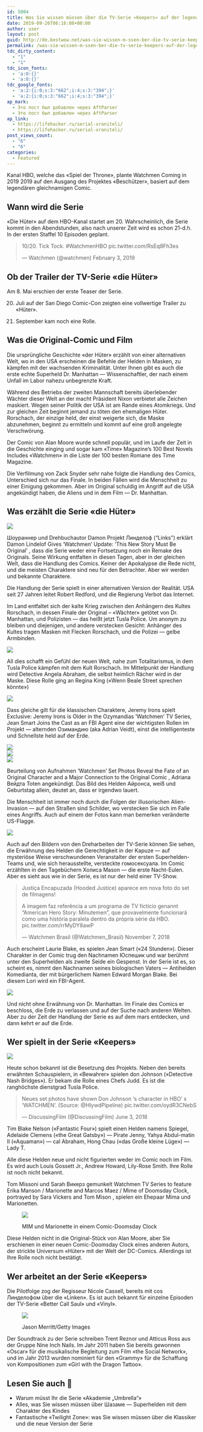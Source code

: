 ```yaml
---
id: 5004
title: Was Sie wissen müssen über die TV-Serie «Keepers» auf der legendären Comics von Alan Moore
date: 2019-09-26T06:16:08+00:00
author: user
layout: post
guid: http://de.bestwow.net/was-sie-wissen-m-ssen-ber-die-tv-serie-keepers-auf-der-legend-ren-comics-von-alan-moore/
permalink: /was-sie-wissen-m-ssen-ber-die-tv-serie-keepers-auf-der-legend-ren-comics-von-alan-moore/
tdc_dirty_content:
  - "1"
  - "1"
tdc_icon_fonts:
  - 'a:0:{}'
  - 'a:0:{}'
tdc_google_fonts:
  - 'a:2:{i:0;s:3:"662";i:4;s:3:"394";}'
  - 'a:2:{i:0;s:3:"662";i:4;s:3:"394";}'
ap_mark:
  - Это пост был добавлен через AftParser
  - Это пост был добавлен через AftParser
ap_link:
  - https://lifehacker.ru/serial-xraniteli/
  - https://lifehacker.ru/serial-xraniteli/
post_views_count:
  - "6"
  - "6"
categories:
  - Featured
---
```

Kanal HBO, welche das «Spiel der Throne», plante <span><span> Watchmen Coming in 2019 </span> </span> 2019 auf den Ausgang des Projektes «Beschützer», basiert auf dem legendären gleichnamigen Comic.

## Wann wird die Serie

«Die Hüter» auf dem HBO-Kanal startet am 20. Wahrscheinlich, die Serie kommt in den Abendstunden, also nach unserer Zeit wird es schon 21-d.h. In der ersten Staffel 10 Episoden geplant.

> <p lang="en" dir="ltr">
>   10/20. Tick Tock. #WatchmenHBO pic.twitter.com/RsEq8Fh3es
> </p>
> 
> — Watchmen (@watchmen) February 3, 2019

## Ob der Trailer der TV-Serie «die Hüter»

Am 8. Mai erschien der erste Teaser der Serie.</p> 

20. Juli auf der San Diego Comic-Con zeigten eine vollwertige Trailer zu «Hüter».</p> 

13. September kam noch eine Rolle.</p> 

## Was die Original-Comic und Film

Die ursprüngliche Geschichte «der Hüter» erzählt von einer alternativen Welt, wo in den USA erscheinen die Befehle der Helden in Masken, zu kämpfen mit der wachsenden Kriminalität. Unter Ihnen gibt es auch die erste echte Superheld Dr. Manhattan — Wissenschaftler, der nach einem Unfall im Labor nahezu unbegrenzte Kraft.</p> 

Während des Betriebs der zweiten Mannschaft bereits überlebender Wächter dieser Welt an der macht Präsident Nixon verbietet alle Zeichen maskiert. Wegen seiner Politik der USA ist am Rande eines Atomkriegs. Und zur gleichen Zeit beginnt jemand zu töten den ehemaligen Hüter. Rorschach, der einzige held, der einst weigerte sich, die Maske abzunehmen, beginnt zu ermitteln und kommt auf eine groß angelegte Verschwörung.

Der Comic von Alan Moore wurde schnell populär, und im Laufe der Zeit in die Geschichte einging und sogar kam  <span><span> «Time» Magazine&#8217;s 100 Best Novels Includes «Watchmen» </span> </span> in die Liste der 100 besten Romane des Time Magazine.

Die Verfilmung von Zack Snyder sehr nahe folgte die Handlung des Comics, Unterschied sich nur das Finale. In beiden Fällen wird die Menschheit zu einer Einigung gekommen. Aber im Original schuldig im Angriff auf die USA angekündigt haben, die Aliens und in dem Film — Dr. Manhattan.

## Was erzählt die Serie «die Hüter»

![](http://de.bestwow.net/wp-content/uploads/2019/09/chto-nuzhno-znat-o-seriale-hraniteli-po-legendarnomu-komiksu-alana-mura-1.jpg) 

Шоураннер und Drehbuchautor Damon Projekt Линделоф (&#8220;Links&#8221;) erklärt  <span><span> Damon Lindelof Gives &#8216;Watchmen&#8217; Update: &#8216;This New Story Must Be Original&#8217; </span> </span>, dass die Serie weder eine Fortsetzung noch ein Remake des Originals. Seine Wirkung entfalten in diesen Tagen, aber in der gleichen Welt, dass die Handlung des Comics. Keiner der Apokalypse die Rede nicht, und die meisten Charaktere sind neu für den Betrachter. Aber wir werden und bekannte Charaktere.

Die Handlung der Serie spielt in einer alternativen Version der Realität. USA seit 27 Jahren leitet Robert Redford, und die Regierung Verbot das Internet.

Im Land entfaltet sich der kalte Krieg zwischen den Anhängern des Kultes Rorschach, in dessen Finale der Original &#8211; «Wächter» getötet von Dr. Manhattan, und Polizisten — das heißt jetzt Tusla Police. Um anonym zu bleiben und diejenigen, und andere verstecken Gesicht: Anhänger des Kultes tragen Masken mit Flecken Rorschach, und die Polizei — gelbe Armbinden.

![](http://de.bestwow.net/wp-content/uploads/2019/09/chto-nuzhno-znat-o-seriale-hraniteli-po-legendarnomu-komiksu-alana-mura-2.jpg) 

All dies schafft ein Gefühl der neuen Welt, nahe zum Totalitarismus, in dem Tusla Police kämpfen mit dem Kult Rorschach. Im Mittelpunkt der Handlung wird Detective Angela Abraham, die selbst heimlich Rächer wird in der Maske. Diese Rolle ging an Regina King («Wenn Beale Street sprechen könnte»)

![](http://de.bestwow.net/wp-content/uploads/2019/09/chto-nuzhno-znat-o-seriale-hraniteli-po-legendarnomu-komiksu-alana-mura-3.jpg) 

Dass gleiche gilt für die klassischen Charaktere, Jeremy Irons spielt  <span><span> Exclusive: Jeremy Irons is Older in the Ozymandias &#8216;Watchmen&#8217; TV Series, Jean Smart Joins the Cast as an FBI Agent </span> </span> eine der wichtigsten Rollen im Projekt — alternden Озимандию (aka Adrian Veidt), einst die intelligenteste und Schnellste held auf der Erde.

<!-- see gallery_shortcode() in wp-includes/media.php -->

<div>
  <div>
    <img src="http://de.bestwow.net/wp-content/uploads/2019/09/chto-nuzhno-znat-o-seriale-hraniteli-po-legendarnomu-komiksu-alana-mura-4.jpg" />
  </div>
  
  <div>
    <img src="http://de.bestwow.net/wp-content/uploads/2019/09/chto-nuzhno-znat-o-seriale-hraniteli-po-legendarnomu-komiksu-alana-mura-5.jpg" />
  </div>
  
  <div>
    <img src="http://de.bestwow.net/wp-content/uploads/2019/09/chto-nuzhno-znat-o-seriale-hraniteli-po-legendarnomu-komiksu-alana-mura-6.jpg" />
  </div>
</div>

<div>
</div>

Beurteilung von Aufnahmen  <span><span> &#8216;Watchmen&#8217; Set Photos Reveal the Fate of an Original Character and a Major Connection to the Original Comic </span> </span>, Adriana Вейдта Toten angekündigt. Das Bild des Helden Айронса, weiß und Geburtstag allein, deutet an, dass er irgendwo lauert.

Die Menschheit ist immer noch durch die Folgen der illusorischen Alien-Invasion — auf den Straßen sind Schilder, wo verstecken Sie sich im Falle eines Angriffs. Auch auf einem der Fotos kann man bemerken veränderte US-Flagge.

![](http://de.bestwow.net/wp-content/uploads/2019/09/chto-nuzhno-znat-o-seriale-hraniteli-po-legendarnomu-komiksu-alana-mura-7.jpg) 

Auch auf den Bildern von den Dreharbeiten der TV-Serie können Sie sehen, die Erwähnung des Helden die Gerechtigkeit in der Kapuze — auf mysteriöse Weise verschwundenen Veranstalter der ersten Superhelden-Teams und, wie sich herausstellte, versteckte гомосексуала. Im Comic erzählten in den Tagebüchern Холиса Mason — die erste Nacht-Eulen. Aber es sieht aus wie in der Serie, es ist nur der held einer TV-Show.

> <p lang="pt" dir="ltr">
>   Justiça Encapuzada (Hooded Justice) aparece em nova foto do set de filmagens!
> </p>
> 
> A imagem faz referência a um programa de TV fictício genannt &#8220;American Hero Story: Minutemen&#8221;, que provavelmente funcionará como uma história paralela dentro da própria série da HBO. pic.twitter.com/rrMyDY8awP
> 
> — Watchmen Brasil (@Watchmen_Brasil) November 7, 2018

Auch erscheint Laurie Blake, es spielen Jean Smart («24 Stunden»). Dieser Charakter in der Comic trug den Nachnamen Юспешик und war berühmt unter den Superhelden als zweite Seide ein Gespenst. In der Serie ist es, so scheint es, nimmt den Nachnamen seines biologischen Vaters — Antihelden Komedianta, der mit bürgerlichem Namen Edward Morgan Blake. Bei diesem Lori wird ein FBI-Agent.

![](http://de.bestwow.net/wp-content/uploads/2019/09/chto-nuzhno-znat-o-seriale-hraniteli-po-legendarnomu-komiksu-alana-mura-8.jpg) 

Und nicht ohne Erwähnung von Dr. Manhattan. Im Finale des Comics er beschloss, die Erde zu verlassen und auf der Suche nach anderen Welten. Aber zu der Zeit der Handlung der Serie es auf dem mars entdecken, und dann kehrt er auf die Erde.

## Wer spielt in der Serie «Keepers»

![](http://de.bestwow.net/wp-content/uploads/2019/09/chto-nuzhno-znat-o-seriale-hraniteli-po-legendarnomu-komiksu-alana-mura-9.jpg) 

Heute schon bekannt ist die Besetzung des Projekts. Neben den bereits erwähnten Schauspielern, in «Bewahrer» spielen don Johnson («Detective Nash Bridges»). Er bekam die Rolle eines Chefs Judd. Es ist die ranghöchste dienstgrad Tusla Police.

> <p lang="en" dir="ltr">
>   Neues set photos have shown Don Johnson &#8216;s character in HBO&#8217; s &#8216;WATCHMEN&#8217;. (Source: @HlywdPipeline) pic.twitter.com/oydR3CNebS
> </p>
> 
> — DiscussingFilm (@DiscussingFilm) June 3, 2018

Tim Blake Nelson («Fantastic Four») spielt einen Helden namens Spiegel, Adelaide Clemens («the Great Gatsby») — Pirate Jenny, Yahya Abdul-matin II («Aquaman») — cal Abraham, Hong Chau («das Große kleine Lüge») — Lady T.

Alle diese Helden neue und nicht figurierten weder im Comic noch im Film. Es wird auch Louis Gossett Jr., Andrew Howard, Lily-Rose Smith. Ihre Rolle ist noch nicht bekannt.

Tom Missoni und Sarah Викерз gemunkelt  <span><span> Watchmen TV Series to feature Erika Manson / Marionette and Marcos Maez / Mime of Doomsday Clock, portrayed by Sara Vickers and Tom Mison </span> </span>, spielen ein Ehepaar Mima und Marionetten.<figure>

![](http://de.bestwow.net/wp-content/uploads/2019/09/chto-nuzhno-znat-o-seriale-hraniteli-po-legendarnomu-komiksu-alana-mura-10.jpg) <figcaption>MIM und Marionette in einem Comic-Doomsday Clock</figcaption></figure> 

Diese Helden nicht in die Original-Stück von Alan Moore, aber Sie erschienen in einer neuen Comic-Doomsday Clock eines anderen Autors, der strickte Universum «Hüter» mit der Welt der DC-Comics. Allerdings ist Ihre Rolle noch nicht bestätigt.

## Wer arbeitet an der Serie «Keepers»

Die Pilotfolge zog der Regisseur Nicole Cassell, bereits mit cos Линделофом über die «Linken». Es ist auch bekannt für einzelne Episoden der TV-Serie «Better Call Saul» und «Vinyl».<figure>

![](http://de.bestwow.net/wp-content/uploads/2019/09/chto-nuzhno-znat-o-seriale-hraniteli-po-legendarnomu-komiksu-alana-mura-11.jpg) <figcaption>Jason Merritt/Getty Images</figcaption></figure> 

Der Soundtrack zu der Serie schreiben Trent Reznor und Atticus Ross aus der Gruppe Nine Inch Nails. Im Jahr 2011 haben Sie bereits gewonnen «Oscar» für die musikalische Begleitung zum Film «the Social Network», und im Jahr 2013 wurden nominiert für den «Grammy» für die Schaffung von Kompositionen zum «Girl with the Dragon Tattoo».

<div>
  <h2 class="read-also__title">
    <span>Lesen Sie auch</span> <span>🧐 </span>
  </h2>
  
  <ul class="read-also__list">
    <li>
      Warum müsst Ihr die Serie «Akademie „Umbrella“»
    </li>
    <li>
      Alles, was Sie wissen müssen über Шазаме — Superhelden mit dem Charakter des Kindes
    </li>
    <li>
      Fantastische «Twilight Zone»: was Sie wissen müssen über die Klassiker und die neue Version der Serie
    </li>
  </ul>
</div>